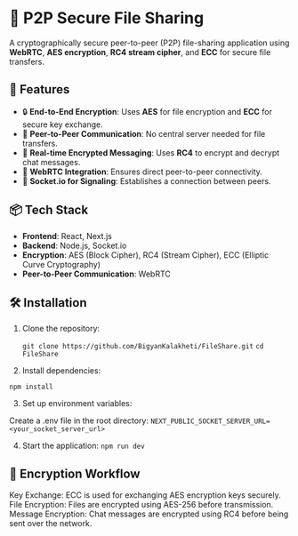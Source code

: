 # 📁 P2P Secure File Sharing

A cryptographically secure peer-to-peer (P2P) file-sharing application using **WebRTC**, **AES encryption**, **RC4 stream cipher**, and **ECC** for secure file transfers.

## 🚀 Features

- 🔒 **End-to-End Encryption**: Uses **AES** for file encryption and **ECC** for secure key exchange.
- 📡 **Peer-to-Peer Communication**: No central server needed for file transfers.
- 🔑 **Real-time Encrypted Messaging**: Uses **RC4** to encrypt and decrypt chat messages.
- 📜 **WebRTC Integration**: Ensures direct peer-to-peer connectivity.
- 🔌 **Socket.io for Signaling**: Establishes a connection between peers.

## 📦 Tech Stack

- **Frontend**: React, Next.js
- **Backend**: Node.js, Socket.io
- **Encryption**: AES (Block Cipher), RC4 (Stream Cipher), ECC (Elliptic Curve Cryptography)
- **Peer-to-Peer Communication**: WebRTC

## 🛠 Installation

1. Clone the repository:

   ```git clone https://github.com/BigyanKalakheti/FileShare.git```
   ```cd FileShare ```

2. Install dependencies:

``npm install``

3. Set up environment variables:

Create a .env file in the root directory:
    ```NEXT_PUBLIC_SOCKET_SERVER_URL=<your_socket_server_url>```

4. Start the application:
    ```npm run dev```

## 🚀 Encryption Workflow
Key Exchange:
ECC is used for exchanging AES encryption keys securely.
File Encryption:
Files are encrypted using AES-256 before transmission.
Message Encryption:
Chat messages are encrypted using RC4 before being sent over the network.
